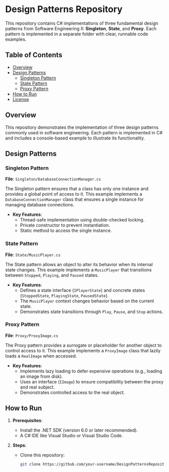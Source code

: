 # Design Patterns Repository

This repository contains C# implementations of three fundamental design patterns from Software Engineering II: **Singleton**, **State**, and **Proxy**. Each pattern is implemented in a separate folder with clear, runnable code examples.

## Table of Contents
- [Overview](#overview)
- [Design Patterns](#design-patterns)
  - [Singleton Pattern](#singleton-pattern)
  - [State Pattern](#state-pattern)
  - [Proxy Pattern](#proxy-pattern)
- [How to Run](#how-to-run)
- [License](#license)

## Overview
This repository demonstrates the implementation of three design patterns commonly used in software engineering. Each pattern is implemented in C# and includes a console-based example to illustrate its functionality.

## Design Patterns

### Singleton Pattern
**File**: `Singleton/DatabaseConnectionManager.cs`

The Singleton pattern ensures that a class has only one instance and provides a global point of access to it. This example implements a `DatabaseConnectionManager` class that ensures a single instance for managing database connections.

- **Key Features**:
  - Thread-safe implementation using double-checked locking.
  - Private constructor to prevent instantiation.
  - Static method to access the single instance.

### State Pattern
**File**: `State/MusicPlayer.cs`

The State pattern allows an object to alter its behavior when its internal state changes. This example implements a `MusicPlayer` that transitions between `Stopped`, `Playing`, and `Paused` states.

- **Key Features**:
  - Defines a state interface (`IPlayerState`) and concrete states (`StoppedState`, `PlayingState`, `PausedState`).
  - The `MusicPlayer` context changes behavior based on the current state.
  - Demonstrates state transitions through `Play`, `Pause`, and `Stop` actions.

### Proxy Pattern
**File**: `Proxy/ProxyImage.cs`

The Proxy pattern provides a surrogate or placeholder for another object to control access to it. This example implements a `ProxyImage` class that lazily loads a `RealImage` when accessed.

- **Key Features**:
  - Implements lazy loading to defer expensive operations (e.g., loading an image from disk).
  - Uses an interface (`IImage`) to ensure compatibility between the proxy and real subject.
  - Demonstrates controlled access to the real object.

## How to Run
1. **Prerequisites**:
   - Install the .NET SDK (version 6.0 or later recommended).
   - A C# IDE like Visual Studio or Visual Studio Code.

2. **Steps**:
   - Clone this repository:
     ```bash
     git clone https://github.com/your-username/DesignPatternsRepository.git
